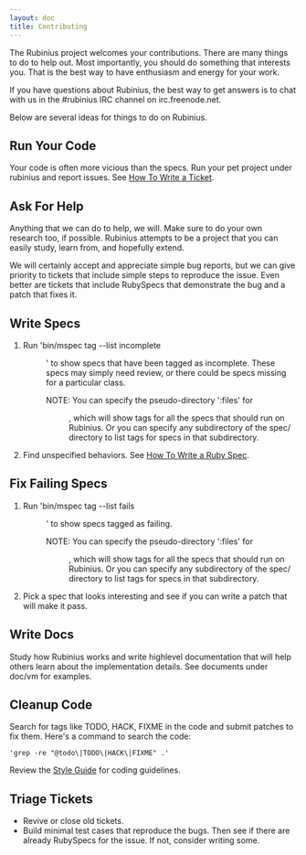 ```yaml
---
layout: doc
title: Contributing
---
```


The Rubinius project welcomes your contributions. There are many things to do
to help out. Most importantly, you should do something that interests you.
That is the best way to have enthusiasm and energy for your work.

If you have questions about Rubinius, the best way to get answers is to chat
with us in the #rubinius IRC channel on irc.freenode.net.

Below are several ideas for things to do on Rubinius.


Run Your Code
-------------

Your code is often more vicious than the specs. Run your pet project under
rubinius and report issues. See [How To Write a Ticket](/doc/en/how-to/write-a-ticket).


Ask For Help
------------

Anything that we can do to help, we will. Make sure to do your own research
too, if possible. Rubinius attempts to be a project that you can easily study,
learn from, and hopefully extend.

We will certainly accept and appreciate simple bug reports, but we can give
priority to tickets that include simple steps to reproduce the issue. Even
better are tickets that include RubySpecs that demonstrate the bug and a patch
that fixes it.


Write Specs
-----------

  1. Run 'bin/mspec tag --list incomplete <dir>' to show specs that have been
     tagged as incomplete. These specs may simply need review, or there could
     be specs missing for a particular class.

     NOTE: You can specify the pseudo-directory ':files' for <dir>, which will
     show tags for all the specs that should run on Rubinius. Or you can
     specify any subdirectory of the spec/ directory to list tags for specs in
     that subdirectory.

  2. Find unspecified behaviors. See [How To Write a Ruby
     Spec](/doc/en/how-to/write-a-ruby-spec).


Fix Failing Specs
-----------------

  1. Run 'bin/mspec tag --list fails <dir>' to show specs tagged as failing.

     NOTE: You can specify the pseudo-directory ':files' for <dir>, which will
     show tags for all the specs that should run on Rubinius. Or you can
     specify any subdirectory of the spec/ directory to list tags for specs in
     that subdirectory.

  2. Pick a spec that looks interesting and see if you can write a patch that
     will make it pass.


Write Docs
----------

Study how Rubinius works and write highlevel documentation that will help
others learn about the implementation details. See documents under doc/vm for
examples.


Cleanup Code
------------

Search for tags like TODO, HACK, FIXME in the code and submit patches to fix
them. Here's a command to search the code:

    'grep -re "@todo\|TODO\|HACK\|FIXME" .'

Review the [Style Guide](/doc/en/contributing/style-guide) for coding guidelines.


Triage Tickets
--------------

  * Revive or close old tickets.
  * Build minimal test cases that reproduce the bugs. Then see if there are
    already RubySpecs for the issue. If not, consider writing some.
